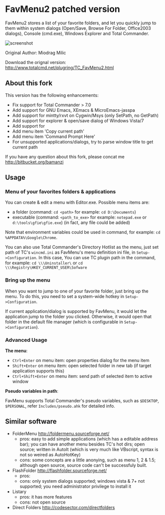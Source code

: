 # FavMenu2 patched version #

FavMenu2 stores a list of your favorite folders, and let you quickly
jump to them within system dialogs (Open/Save, Browse For Folder,
Office2003 dialogs), Console (cmd.exe), Windows Explorer and Total
Commander.

![screenshot](http://att.newsmth.net/nForum/att/TotalCommander/45716/754)

Original Author: Miodrag Milic

Download the orignal version: <http://www.totalcmd.net/plugring/TC_FavMenu2.html>

## About this fork ##

This version has the following enhancements:

* Fix support for Total Commander > 7.0
* Add support for GNU Emacs, XEmacs & MicroEmacs-jasspa
* Add support for mintty/rxvt on Cygwin/Msys (only SetPath, no GetPath)
* Add support for explorer & open/save dialog of Windows Vista/7
* Add support for 
* Add menu item 'Copy current path'
* Add menu item 'Command Prompt Here'
* For unsupported applications/dialogs, try to parse window title to get
  current path

If you have any question about this fork, please concat me <http://bitbucket.org/bamanzi>

## Usage ##

### Menu of your favorites folders & applications ###

You can create & edit a menu with Editor.exe. Possible menu items are:

 * a folder (command: `cd <path>`  for example: `cd D:\Documents`)
 * executable (command: `<path_to_exe>` for example: `notepad.exe` or `d:\tools\gfie\gfie.exe`)
   (in fact, any file could be added)

Note that environment variables could be used in command, for example:
`cd %APPDATA%\Google\Chrome`.

You can also use Total Commander's Directory Hotlist as the menu, just
set path of TC's `wincmd.ini` as FavMenu's menu definition ini file, in
`Setup->Configuration`.  In this case, You can use TC plugin path in the
command, for example: `cd \\\Uninstaller\` or `cd \\\Registry\HKEY_CURRENT_USER\Sofware`

### Bring up the menu ###

When you want to jump to one of your favorite folder, just bring up the
menu.  To do this, you need to set a system-wide hotkey in
`Setup->Configuration`.

If current application/dialog is supported by FavMenu, it would let the
application jump to the folder you clicked. Otherwise, it would open
that folder in the default file manager (which is configurable in
`Setup->Configuration`).

### Advanced Usage ###

**The menu**:
   
  * `Ctrl+Enter` on menu item: open properties dialog for the menu item
  * `Shift+Enter` on menu item: open selected folder in new tab (if target
    application supports this)
  * `Ctrl+Shift+Enter` on menu item: send path of selected item to active window

**Pseudo variables in path**:

FavMenu supports Total Commander's pseudo variables, such as `$DESKTOP`,
`$PERSONAL`, refer `Includes/pseudo.ahk` for detailed info.


## Similar software ##

* FolderMenu http://foldermenu.sourceforge.net/
  * pros: easy to add simple applications (which has a editable address bar); 
  you can have another menu besides TC's hot dirs; open source; written in AutoIt
  (which is very much like VBscript, syntax is not so weired as AutoHotKey)
  * cons: some concepts are a little anonying, such as menu 1, 2 & 1.5; 
  although open source, source code can't be successfuly built.
* FlashFolder http://flashfolder.sourceforge.net/
  * pros: 
  * cons: only system dialogs supported; windows vista & 7+ not supported; you need administrator privilege to install it
* Listary
  * pros: it has more features
  * cons: not open source
* Direct Folders http://codesector.com/directfolders
 
